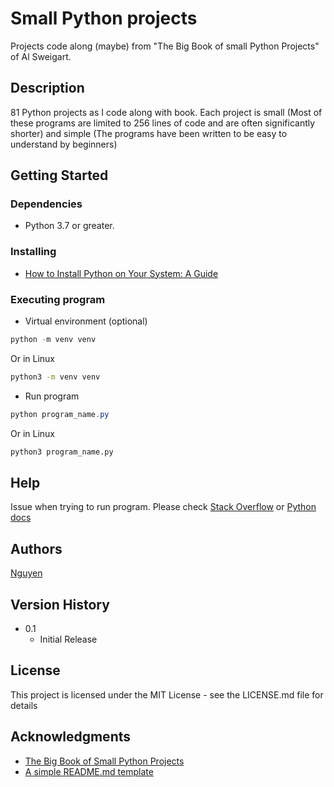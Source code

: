 # Small Python projects

Projects code along (maybe) from "The Big Book of small Python Projects" of Al Sweigart.

## Description

81 Python projects as I code along with book. Each project is small (Most of these programs are limited to 256 lines of code and are often significantly shorter) and simple (The programs have been written to be easy to understand by beginners)

## Getting Started

### Dependencies

* Python 3.7 or greater.

### Installing

* [How to Install Python on Your System: A Guide](https://realpython.com/installing-python/)

### Executing program

- Virtual environment (optional)

```powershell
python -m venv venv
```

Or in Linux

```bash
python3 -m venv venv
```
- Run program

```powershell
python program_name.py
```

Or in Linux

```bash
python3 program_name.py
```

## Help

Issue when trying to run program. Please check [Stack Overflow](https://stackoverflow.com/questions) or [Python docs](https://docs.python.org/3)

## Authors

[Nguyen](https://github.com/nguyenbn7)

## Version History

* 0.1
    * Initial Release

## License

This project is licensed under the MIT License - see the LICENSE.md file for details

## Acknowledgments

- [The Big Book of Small Python Projects](https://inventwithpython.com/bigbookpython/)
- [A simple README.md template](https://gist.github.com/DomPizzie/7a5ff55ffa9081f2de27c315f5018afc)